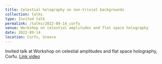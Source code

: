 ```yaml
---
title: Celestial holography on non-trivial backgrounds
collection: talks
type: Invited talk
permalink: /talks/2022-09-14_corfu
venue: Workshop on celestial amplitudes and flat space holography
date: 2022-09-14
location: Corfu, Greece
---
```


Invited talk at Workshop on celestial amplitudes and flat space holography, Corfu. [Link video](https://www.youtube.com/watch?v=QltnFM1-HCo)
